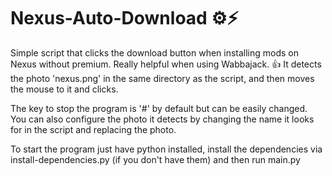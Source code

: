 # Nexus-Auto-Download ⚙️⚡
Simple script that clicks the download button when installing mods on Nexus without premium. Really helpful when using Wabbajack. 👍
It detects the photo 'nexus.png' in the same directory as the script, and then moves the mouse to it and clicks.

The key to stop the program is '#' by default but can be easily changed.
You can also configure the photo it detects by changing the name it looks for in the script and replacing the photo.

To start the program just have python installed, install the dependencies via install-dependencies.py (if you don't have them) and then run main.py 
